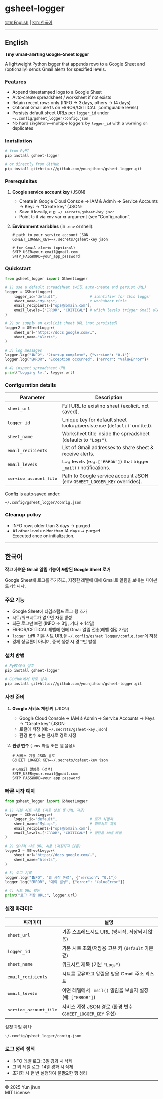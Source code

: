# gsheet‑logger

[🇬🇧 English](#english) | [🇰🇷 한국어](#한국어)

---

## English

**Tiny Gmail‑alerting Google‑Sheet logger**

A lightweight Python logger that appends rows to a Google Sheet and (optionally) sends Gmail alerts for specified levels.

### Features

- Append timestamped logs to a Google Sheet  
- Auto‑create spreadsheet / worksheet if not exists  
- Retain recent rows only (INFO → 3 days, others → 14 days)  
- Optional Gmail alerts on ERROR/CRITICAL (configurable levels)  
- Persists default sheet URLs per `logger_id` under `~/.config/gsheet_logger/config.json`  
- No hard singleton—multiple loggers by `logger_id` with a warning on duplicates  

### Installation

```bash
# from PyPI
pip install gsheet-logger

# or directly from GitHub
pip install git+https://github.com/younjihoon/gsheet-logger.git
```

### Prerequisites

1. **Google service account key** (JSON)  
   - Create in Google Cloud Console → IAM & Admin → Service Accounts → Keys → “Create key” (JSON)  
   - Save it locally, e.g. `~/.secrets/gsheet-key.json`  
   - Point to it via env var or argument (see “Configuration”)

2. **Environment variables** (in `.env` or shell):

   ```dotenv
   # path to your service account JSON
   GSHEET_LOGGER_KEY=~/.secrets/gsheet-key.json

   # for Gmail alerts (optional)
   SMTP_USER=your.email@gmail.com
   SMTP_PASSWORD=your_app_password
   ```

### Quickstart

```python
from gsheet_logger import GSheetLogger

# 1) use a default spreadsheet (will auto‑create and persist URL)
logger = GSheetLogger(
    logger_id="default",               # identifier for this logger
    sheet_name="MyLogs",               # worksheet title
    email_recipients=["ops@domain.com"], 
    email_levels=["ERROR", "CRITICAL"] # which levels trigger Gmail alerts
)

# 2) or supply an explicit sheet URL (not persisted)
logger2 = GSheetLogger(
    sheet_url="https://docs.google.com/…",
    sheet_name="Alerts",
)

# 3) log messages
logger.log("INFO", "Startup complete", {"version": "0.1"})
logger.log("ERROR", "Exception occurred", {"error": "ValueError"})

# 4) inspect spreadsheet URL
print("Logging to:", logger.url)
```

### Configuration details

| Parameter              | Description                                                                 |
|------------------------|-----------------------------------------------------------------------------|
| `sheet_url`            | Full URL to existing sheet (explicit, not saved).                           |
| `logger_id`            | Unique key for default sheet lookup/persistence (`default` if omitted).     |
| `sheet_name`           | Worksheet title inside the spreadsheet (defaults to `"Logs"`).              |
| `email_recipients`     | List of Gmail addresses to share sheet & receive alerts.                    |
| `email_levels`         | Log levels (e.g. `["ERROR"]`) that trigger `_mail()` notifications.         |
| `service_account_file` | Path to Google service account JSON (env `GSHEET_LOGGER_KEY` overrides).    |

Config is auto‑saved under:
```
~/.config/gsheet_logger/config.json
```

### Cleanup policy

- INFO rows older than 3 days → purged
- All other levels older than 14 days → purged  
Executed once on initialization.

---

## 한국어

**작고 가벼운 Gmail 알림 기능이 포함된 Google Sheet 로거**

Google Sheet에 로그를 추가하고, 지정한 레벨에 대해 Gmail로 알림을 보내는 파이썬 로거입니다.

### 주요 기능

- Google Sheet에 타임스탬프 로그 행 추가  
- 시트/워크시트가 없으면 자동 생성  
- 최근 로그만 보관 (INFO → 3일, 기타 → 14일)  
- ERROR/CRITICAL 레벨에 한해 Gmail 알림 전송(레벨 설정 가능)  
- `logger_id`별 기본 시트 URL을 `~/.config/gsheet_logger/config.json`에 저장  
- 강제 싱글톤이 아니며, 중복 생성 시 경고만 발생  

### 설치 방법

```bash
# PyPI에서 설치
pip install gsheet-logger

# GitHub에서 바로 설치
pip install git+https://github.com/younjihoon/gsheet-logger.git
```

### 사전 준비

1. **Google 서비스 계정 키** (JSON)  
   - Google Cloud Console → IAM & Admin → Service Accounts → Keys → “Create key” (JSON)  
   - 로컬에 저장 (예: `~/.secrets/gsheet-key.json`)  
   - 환경 변수 또는 인자로 경로 지정

2. **환경 변수** (`.env` 파일 또는 셸 설정):

   ```dotenv
   # 서비스 계정 JSON 경로
   GSHEET_LOGGER_KEY=~/.secrets/gsheet-key.json

   # Gmail 알림용 (선택)
   SMTP_USER=your.email@gmail.com
   SMTP_PASSWORD=your_app_password
   ```

### 빠른 시작 예제

```python
from gsheet_logger import GSheetLogger

# 1) 기본 시트 사용 (자동 생성 및 URL 저장)
logger = GSheetLogger(
    logger_id="default",               # 로거 식별자
    sheet_name="MyLogs",               # 워크시트 제목
    email_recipients=["ops@domain.com"], 
    email_levels=["ERROR", "CRITICAL"] # 알림을 보낼 레벨
)

# 2) 명시적 시트 URL 사용 (저장되지 않음)
logger2 = GSheetLogger(
    sheet_url="https://docs.google.com/…",
    sheet_name="Alerts",
)

# 3) 로그 기록
logger.log("INFO", "앱 시작 완료", {"version": "0.1"})
logger.log("ERROR", "예외 발생", {"error": "ValueError"})

# 4) 시트 URL 확인
print("로그 저장 URL:", logger.url)
```

### 설정 파라미터

| 파라미터                   | 설명                                                                 |
|----------------------------|----------------------------------------------------------------------|
| `sheet_url`                | 기존 스프레드시트 URL (명시적, 저장되지 않음)                         |
| `logger_id`                | 기본 시트 조회/저장용 고유 키 (`default` 기본값)                    |
| `sheet_name`               | 워크시트 제목 (기본 `"Logs"`)                                        |
| `email_recipients`         | 시트를 공유하고 알림을 받을 Gmail 주소 리스트                         |
| `email_levels`             | 어떤 레벨에서 `_mail()` 알림을 보낼지 설정 (예: `["ERROR"]`)         |
| `service_account_file`     | 서비스 계정 JSON 경로 (환경 변수 `GSHEET_LOGGER_KEY` 우선)           |

설정 파일 위치:
```
~/.config/gsheet_logger/config.json
```

### 로그 정리 정책

- INFO 레벨 로그: 3일 경과 시 삭제  
- 그 외 레벨 로그: 14일 경과 시 삭제  
- 초기화 시 한 번 실행하여 불필요한 행 정리  

---

© 2025 Yun jihun  
MIT License  
